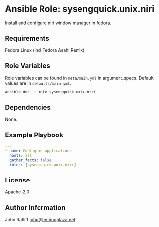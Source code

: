 # Ansible Role: sysengquick.unix.niri

Install and configure niri window manager in fedora.

## Requirements

Fedora Linux (incl Fedora Asahi Remix).

## Role Variables

Role variables can be found in `meta/main.yml` in argument_specs.
Default values are in `defaults/main.yml`.

```bash
ansible-doc -t role sysengquick.unix.niri
```

## Dependencies

None.

## Example Playbook

```yaml
---
- name: Configure applications
  hosts: all
  gather_facts: false
  roles: [sysengquick.unix.niri]
```

## License

Apache-2.0

## Author Information

John Ratliff <john@technoplaza.net>

